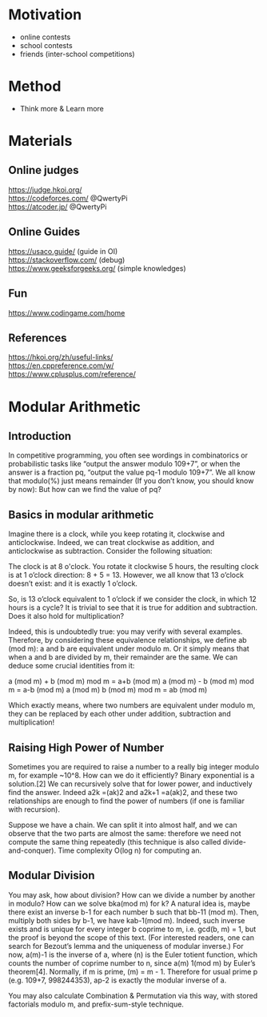 # Motivation

- online contests
- school contests
- friends (inter-school competitions)

# Method

- Think more & Learn more

# Materials

## Online judges
https://judge.hkoi.org/ \
https://codeforces.com/ @QwertyPi \
https://atcoder.jp/ @QwertyPi


## Online Guides
https://usaco.guide/ (guide in OI) \
https://stackoverflow.com/ (debug) \
https://www.geeksforgeeks.org/ (simple knowledges)

## Fun
https://www.codingame.com/home

## References
https://hkoi.org/zh/useful-links/ \
https://en.cppreference.com/w/ \
https://www.cplusplus.com/reference/

# Modular Arithmetic

## Introduction

In competitive programming, you often see wordings in combinatorics or probabilistic tasks like “output the answer modulo 109+7”, or when the answer is a fraction pq, “output the value pq-1 modulo 109+7”. We all know that modulo(%) just means remainder (If you don’t know, you should know by now): But how can we find the value of pq?

## Basics in modular arithmetic

Imagine there is a clock, while you keep rotating it, clockwise and anticlockwise. Indeed, we can treat clockwise as addition, and anticlockwise as subtraction. Consider the following situation:

The clock is at 8 o'clock. You rotate it clockwise 5 hours, the resulting clock is at 1 o’clock direction: 8 + 5 = 13. However, we all know that 13 o’clock doesn’t exist: and it is exactly 1 o’clock.

So, is 13 o’clock equivalent to 1 o’clock if we consider the clock, in which 12 hours is a cycle? It is trivial to see that it is true for addition and subtraction. Does it also hold for multiplication?

Indeed, this is undoubtedly true: you may verify with several examples. Therefore, by considering these equivalence relationships, we define ab (mod m): a and b are equivalent under modulo m. Or it simply means that when a and b are divided by m, their remainder are the same. We can deduce some crucial identities from it:

a (mod m) + b (mod m) mod m = a+b (mod m)
a (mod m) - b (mod m) mod m = a-b (mod m)
a (mod m)  b (mod m) mod m = ab (mod m)

Which exactly means, where two numbers are equivalent under modulo m, they can be replaced by each other under addition, subtraction and multiplication!

## Raising High Power of Number

Sometimes you are required to raise a number to a really big integer modulo m, for example ~10^8. How can we do it efficiently? Binary exponential is a solution.[2] We can recursively solve that for lower power, and inductively find the answer. Indeed a2k =(ak)2 and a2k+1 =a(ak)2, and these two relationships are enough to find the power of numbers (if one is familiar with recursion).

Suppose we have a chain. We can split it into almost half, and we can observe that the two parts are almost the same: therefore we need not compute the same thing repeatedly (this technique is also called divide-and-conquer). Time complexity O(log n) for computing an.

## Modular Division
You may ask, how about division? How can we divide a number by another in modulo? How can we solve bka(mod m) for k? A natural idea is, maybe there exist an inverse b-1 for each number b such that bb-11 (mod m). Then, multiply both sides by b-1, we have  kab-1(mod m). Indeed, such inverse exists and is unique for every integer b coprime to m, i.e. gcd(b, m) = 1, but the proof is beyond the scope of this text. (For interested readers, one can search for Bezout’s lemma and the uniqueness of modular inverse.) For now,  a(m)-1 is the inverse of a, where (n) is the Euler totient function, which counts the number of coprime number to n, since   a(m) 1(mod m) by Euler’s theorem[4]. Normally, if m is prime, (m) = m - 1. Therefore for usual prime p (e.g. 109+7, 998244353), ap-2 is exactly the modular inverse of a.

You may also calculate Combination & Permutation via this way, with stored factorials modulo m, and prefix-sum-style technique.
